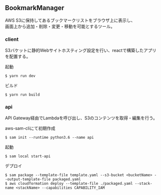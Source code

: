 ## BookmarkManager
AWS S3に保持してあるブックマークリストをブラウザ上に表示し、  
画面上から追加・削除・変更・移動を可能とするツール。  

### client
S3バケットに静的Webサイトホスティング設定を行い、reactで構築したアプリを配置する。  

起動
```
$ yarn run dev
```
ビルド
```
$ yarn run build
```

### api
API Gateway経由でLambdaを呼び出し、S3のコンテンツを取得・編集を行う。  

aws-sam-cliにて初期作成  
```
$ sam init --runtime python3.6 --name api  
```
起動
```
$ sam local start-api
```

デプロイ
```
$ sam package --template-file template.yaml --s3-bucket <bucketName> --output-template-file packaged.yaml
$ aws cloudformation deploy --template-file ./packaged.yaml --stack-name <stackName> --capabilities CAPABILITY_IAM
```
